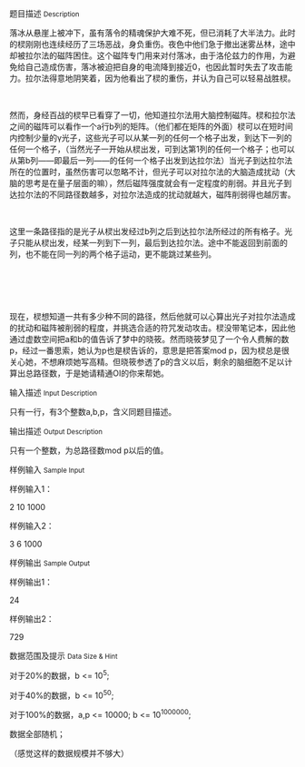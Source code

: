 <div class="panel panel-default">
<div class="area-title">
<span>
题目描述
<small>Description</small>
</span></div>
<div class="panel-body">

<p>落冰从悬崖上被冲下，虽有落令的精魂保护大难不死，但已消耗了大半法力。此时的棂刚刚也连续经历了三场恶战，身负重伤。夜色中他们急于撤出迷雾丛林，途中却被拉尔法的磁阵困住。这个磁阵专门用来对付落冰，由于洛伦兹力的作用，为避免给自己造成伤害，落冰被迫把自身的电流降到接近0，也因此暂时失去了攻击能力。拉尔法得意地阴笑着，因为他看出了棂的重伤，并认为自己可以轻易战胜棂。<br></p><p><br></p><p>然而，身经百战的棂早已看穿了一切，他知道拉尔法用大脑控制磁阵。棂和拉尔法之间的磁阵可以看作一个a行b列的矩阵。（他们都在矩阵的外面）棂可以在短时间内控制少量的γ光子，这些光子可以从某一列的任何一个格子出发，到达下一列的任何一个格子，（当然光子一开始从棂出发，可到达第1列的任何一个格子；也可以从第b列——即最后一列——的任何一个格子出发到达拉尔法）当光子到达拉尔法所在的位置时，虽然伤害可以忽略不计，但光子可以对拉尔法的大脑造成扰动（大脑的思考是在量子层面的嘛），然后磁阵强度就会有一定程度的削弱。并且光子到达拉尔法的不同路径数越多，对拉尔法造成的扰动就越大，磁阵削弱得也越厉害。</p><p><br></p><p>这里一条路径指的是光子从棂出发经过b列之后到达拉尔法所经过的所有格子。光子只能从棂出发，经某一列到下一列，最后到达拉尔法。途中不能返回到前面的列，也不能在同一列的两个格子运动，更不能跳过某些列。</p><p><br></p><p><img src="/source/codevs/codevs-3753/img/aHR0cDovL3d3dy5qb3lvaS5jbi9wcm9ibGVtL2NvZGV2cy0zNzUzL2h0dHA6Ly9jb2RldnMuY24vbWVkaWEvYmxvYl8yMDE1MDUwOTE1Mjg0M18zMzAucG5n.png" title=""></p><p><br></p><p>现在，棂想知道一共有多少种不同的路径，然后他就可以心算出光子对拉尔法造成的扰动和磁阵被削弱的程度，并挑选合适的符咒发动攻击。棂没带笔记本，因此他通过虚数空间把a和b的值告诉了梦中的晓筱。然而晓筱梦见了一个令人费解的数p，经过一番思索，她认为p也是棂告诉的，意思是把答案mod p，因为棂总是很关心她，不想麻烦她写高精。但晓筱参透了p的含义以后，剩余的脑细胞不足以计算出总路径数，于是她请精通OI的你来帮她。</p>

</div>
</div>

<div class="panel panel-default">
<div class="area-title">
<span>
输入描述
<small>Input Description</small>
</span></div>
<div class="panel-body">
<p>只有一行，有3个整数a,b,p，含义同题目描述。</p>

</div>
</div>
<div  class="panel panel-default">
<div class="area-title">
<span>
输出描述
<small>Output Description</small>
</span></div>
<div class="panel-body">

<p>只有一个整数，为总路径数mod p以后的值。</p>

</div>
</div>


<div class="panel panel-default">
<div class="area-title">
<span>
样例输入
<small>Sample Input</small>
</span></div>
<div class="panel-body">
<p>样例输入1：</p><p>2 10 1000</p><p>样例输入2：</p><p>3 6 1000</p>

</div>
</div>

<div class="panel panel-default">
<div class="area-title">
<span>
样例输出
<small>Sample Output</small>
</span></div>
<div class="panel-body">
<p>样例输出1：</p><p>24</p><p>样例输出2：</p><p>729<br></p>

</div>
</div>

<div class="panel panel-default">
<div class="area-title">
<span>
数据范围及提示
<small>Data Size & Hint</small>
</span></div>
<div class="panel-body">
<p>对于20%的数据，b &lt;= 10<sup>5</sup>;</p><p>对于40%的数据，b &lt;= 10<sup>50</sup>;</p><p>对于100%的数据，a,p &lt;= 10000; b &lt;= 10<sup>1000000</sup>;</p><p>数据全部随机；</p><p>（感觉这样的数据规模并不够大）</p>
</div>
</div>